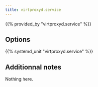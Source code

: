 ```yaml
---
title: virtproxyd.service
---
```


{{% provided_by "virtproxyd.service" %}}

## Options

{{% systemd_unit "virtproxyd.service" %}}

## Additionnal notes

Nothing here.